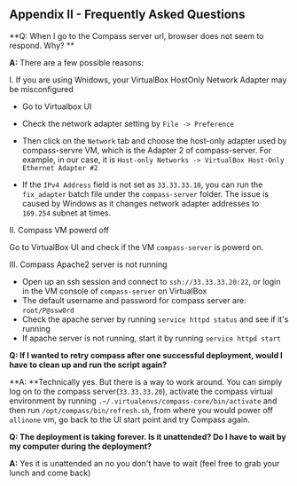 <h2 id="appendix2">Appendix II - Frequently Asked Questions</h2>
**Q: When I go to the Compass server url, browser does not seem to respond. Why? **

**A:** There are a few possible reasons:

I. If you are using Wnidows, your VirtualBox HostOnly Network Adapter may be misconfigured

* Go to Virtualbox UI 
* Check the network adapter setting by `File -> Preference`

* Then click on the `Network` tab and choose the host-only adapter used by compass-servre VM, which is the Adapter 2 of compass-server. For example, in our case, it is `Host-only Networks -> VirtualBox Host-Only Ethernet Adapter #2`

* If the `IPv4 Address` field is not set as `33.33.33.10`, you can run the `fix_adapter` batch file under the `compass-server` folder. The issue is caused by Windows as it changes network adapter addresses to `169.254` subnet at times.

II. Compass VM powerd off

Go to VirtualBox UI and check if the VM `compass-server` is powerd on.


III. Compass Apache2 server is not running

* Open up an ssh session and connect to `ssh://33.33.33.20:22`,
or login in the VM console of `compass-server` on VirtualBox
* The default username and password for compass server are: `root/P@ssw0rd`
* Check the apache server by running `service httpd status` and see if it's running
* If apache server is not running, start it by running `service httpd start`


**Q: If I wanted to retry compass after one successful deployment, would I have to clean up and run the script again?**

**A: **Technically yes. But there is a way to work around. You can simply log on to the compass server(`33.33.33.20`), activate the compass virtual environment by running `.~/.virtualenvs/compass-core/bin/activate` and then run `/opt/compass/bin/refresh.sh`, from where you would power off `allinone` vm, go back to the UI start point and try Compass again.

**Q: The deployment is taking forever. Is it unattended? Do I have to wait by my computer during the deployment?**

**A:** Yes it is unattended an no you don't have to wait (feel free to grab your lunch and come back)

